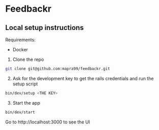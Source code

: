 # Feedbackr

## Local setup instructions

Requirements:
- Docker

1. Clone the repo
```bash
git clone git@github.com:mapra99/feedbackr.git
```

2. Ask for the development key to get the rails credentials and run the setup script
```bash
bin/dev/setup <THE KEY>
```

3. Start the app
```bash
bin/dev/start
```

Go to http://localhost:3000 to see the UI
